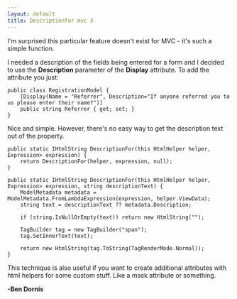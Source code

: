 ```yaml
---
layout: default
title: Descriptionfor mvc 3
---
```


<p>I'm surprised this particular feature doesn't exist for MVC - it's such a simple function.</p>

<p>I needed a description of the fields being entered for a form and I decided to use the <strong>Description</strong> parameter of the <strong>Display</strong> attribute. To add the attribute you just:</p>

<pre><code>public class RegistrationModel {
    [Display(Name = "Referrer", Description="If anyone referred you to us please enter their name?")]
    public string Referrer { get; set; }
}
</code></pre>

<p>Nice and simple. However, there's no easy way to get the description text out of the property. </p>

<pre><code>public static IHtmlString DescriptionFor<TModel, TValue>(this HtmlHelper<TModel> helper, Expression<Func<TModel, TValue>> expression) {
    return DescriptionFor<TModel, TValue>(helper, expression, null);
}

public static IHtmlString DescriptionFor<TModel, TValue>(this HtmlHelper<TModel> helper, Expression<Func<TModel, TValue>> expression, string descriptionText) {
    ModelMetadata metadata = ModelMetadata.FromLambdaExpression(expression, helper.ViewData);
    string text = descriptionText ?? metadata.Description;

    if (string.IsNullOrEmpty(text)) return new HtmlString("");

    TagBuilder tag = new TagBuilder("span");
    tag.SetInnerText(text);

    return new HtmlString(tag.ToString(TagRenderMode.Normal));
}
</code></pre>

This technique is also useful if you want to create additional attributes with html helpers for some custom stuff. Like a mask attribute or something.

<strong>-Ben Dornis</strong>